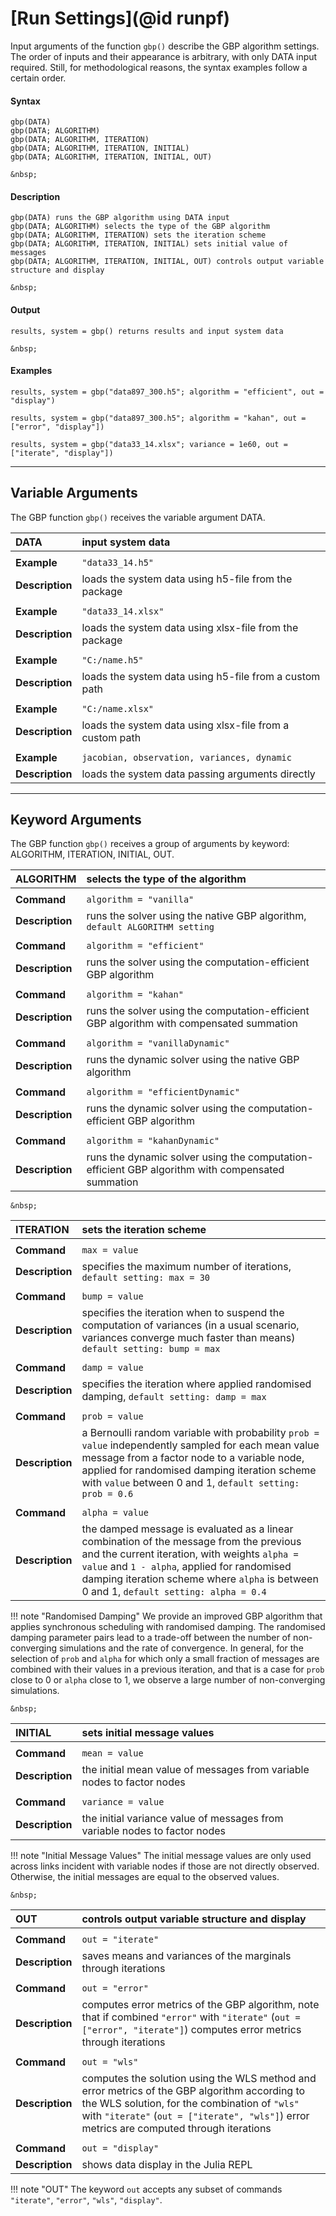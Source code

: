 # [Run Settings](@id runpf)

Input arguments of the function `gbp()` describe the GBP algorithm settings. The order of inputs and their appearance is arbitrary, with only DATA input required. Still, for methodological reasons, the syntax examples follow a certain order.

#### Syntax
```julia-repl
gbp(DATA)
gbp(DATA; ALGORITHM)
gbp(DATA; ALGORITHM, ITERATION)
gbp(DATA; ALGORITHM, ITERATION, INITIAL)
gbp(DATA; ALGORITHM, ITERATION, INITIAL, OUT)
```
```@raw html
&nbsp;
```
#### Description
```julia-repl
gbp(DATA) runs the GBP algorithm using DATA input 
gbp(DATA; ALGORITHM) selects the type of the GBP algorithm 
gbp(DATA; ALGORITHM, ITERATION) sets the iteration scheme
gbp(DATA; ALGORITHM, ITERATION, INITIAL) sets initial value of messages
gbp(DATA; ALGORITHM, ITERATION, INITIAL, OUT) controls output variable structure and display 
```
```@raw html
&nbsp;
```
#### Output
```julia-repl
results, system = gbp() returns results and input system data
```
```@raw html
&nbsp;
```
####  Examples
```julia-repl
results, system = gbp("data897_300.h5"; algorithm = "efficient", out = "display")
```
```julia-repl
results, system = gbp("data897_300.h5"; algorithm = "kahan", out = ["error", "display"])
```
```julia-repl
results, system = gbp("data33_14.xlsx"; variance = 1e60, out = ["iterate", "display"])
```
---


## Variable Arguments
The GBP function `gbp()` receives the variable argument DATA. 


| DATA            | input system data                                                           |
|:----------------|:----------------------------------------------------------------------------|
|                 |                                                                             |
| **Example**     | `"data33_14.h5"`                                                            |
| **Description** | loads the system data using h5-file from the package                        |
|                 |                                                                             |
| **Example**     | `"data33_14.xlsx"`                                                          |
| **Description** |  loads the system data using xlsx-file from the package                     |
|                 |                                                                             |
| **Example**     | `"C:/name.h5"`                                                              |
| **Description** | loads the system data using h5-file from a custom path                      |
|                 |                                                                             |
| **Example**     | `"C:/name.xlsx"`                                                            |
| **Description** | loads the system data using xlsx-file from a custom path                    |
|                 |                                                                             |
| **Example**     | `jacobian, observation, variances, dynamic`                                 |
| **Description** | loads the system data passing arguments directly                            |


---

## Keyword Arguments
The GBP function `gbp()` receives a group of arguments by keyword: ALGORITHM, ITERATION, INITIAL, OUT.

| ALGORITHM       | selects the type of the algorithm                                                                   |
|:----------------|:----------------------------------------------------------------------------------------------------|
|                 |                                                                                                     |
| **Command**     | `algorithm = "vanilla"`                                                                             |
| **Description** |  runs the solver using the native GBP algorithm, `default ALGORITHM setting`                        |
|                 |                                                                                                     |
| **Command**     | `algorithm = "efficient"`                                                                           |
| **Description** |  runs the solver using the computation-efficient GBP algorithm                                      |
|                 |                                                                                                     |
| **Command**     | `algorithm = "kahan"`                                                                               |
| **Description** |  runs the solver using the computation-efficient GBP algorithm with compensated summation           |
|                 |                                                                                                     |
| **Command**     | `algorithm = "vanillaDynamic"`                                                                      |
| **Description** |  runs the dynamic solver using the native GBP algorithm                                             |
|                 |                                                                                                     |
| **Command**     | `algorithm = "efficientDynamic"`                                                                    |
| **Description** |  runs the dynamic solver using the computation-efficient GBP algorithm                              |
|                 |                                                                                                     |
| **Command**     | `algorithm = "kahanDynamic"`                                                                        |
| **Description** |  runs the dynamic solver using the computation-efficient GBP algorithm with compensated summation   |

```@raw html
&nbsp;
```

| ITERATION       | sets the iteration scheme                                                   |
|:----------------|:----------------------------------------------------------------------------|
|                 |                                                                             |
| **Command**     | `max = value`                                                               |
| **Description** |  specifies the maximum number of iterations, `default setting: max = 30`    |
|                 |                                                                             |
| **Command**     | `bump = value`                                                              |
| **Description** |  specifies the iteration when to suspend the computation of variances (in a usual scenario, variances converge much faster than means) `default setting: bump = max` |
|                 |                                                                             |
| **Command**     | `damp = value`                                                              |
| **Description** |  specifies the iteration where applied randomised damping, `default setting: damp = max` |
|                 |                                                                             |
| **Command**     | `prob = value`                                                              |   
| **Description** |  a Bernoulli random variable with probability `prob = value` independently sampled for each mean value message from a factor node to a variable node, applied for randomised damping iteration scheme with `value` between 0 and 1, `default setting: prob = 0.6`     |
|                 |                                                                             |
| **Command**     | `alpha = value`                                                             |
| **Description** |  the damped message is evaluated as a linear combination of the message from the previous and the current iteration, with weights `alpha = value` and `1 - alpha`, applied for randomised damping iteration scheme where `alpha` is between 0 and 1, `default setting: alpha = 0.4` |

!!! note "Randomised Damping"
    We provide an improved GBP algorithm that applies synchronous scheduling with randomised damping. The randomised damping parameter pairs lead to a trade-off between the number of non-converging simulations and the rate of convergence. In general, for the selection of `prob` and `alpha` for which only a small fraction of messages are combined with their values in a previous iteration, and that is a case for `prob` close to 0 or `alpha` close to 1, we observe a large number of non-converging simulations.


```@raw html
&nbsp;
```

| INITIAL         | sets initial message values                                                 |
|:----------------|:----------------------------------------------------------------------------|
|                 |                                                                             |
| **Command**     | `mean = value`                                                              |
| **Description** |  the initial mean value of messages from variable nodes to factor nodes     |
|                 |                                                                             |
| **Command**     | `variance = value`                                                          |
| **Description** |  the initial variance value of messages from variable nodes to factor nodes |

!!! note "Initial Message Values"
    The initial message values are only used across links incident with variable nodes if those are not directly observed. Otherwise, the initial messages are equal to the observed values.
```@raw html
&nbsp;
```

| OUT             | controls output variable structure and display                  |
|:----------------|:----------------------------------------------------------------|
|                 |                                                                 |
| **Command**     | `out = "iterate"`                                               |
| **Description** |  saves means and variances of the marginals through iterations  |
|                 |                                                                 |
| **Command**     | `out = "error"`                                                 |
| **Description** |  computes error metrics of the GBP algorithm, note that if combined `"error"` with `"iterate"` (`out = ["error", "iterate"]`) computes error metrics through iterations                                                                  |
|                 |                                                                 |
| **Command**     | `out = "wls"`                                                   |
| **Description** |  computes the solution using the WLS method and error metrics of the GBP algorithm according to the WLS solution, for the combination of `"wls"` with `"iterate"` (`out = ["iterate", "wls"]`) error metrics are computed through iterations |
|                 |                                                                  |
| **Command**     | `out = "display"`                                                |
| **Description** |  shows data display in the Julia REPL                            |


!!! note "OUT"
    The keyword `out` accepts any subset of commands `"iterate"`, `"error"`, `"wls"`, `"display"`. 